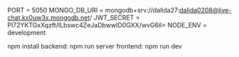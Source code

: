 PORT = 5050
MONGO_DB_URI = mongodb+srv://dalida27:dalida0208@live-chat.kx0uw3x.mongodb.net/
JWT_SECRET = Pl72YKTGxXqzft/ILbswc4ZeJaDbwwID0GXX/wvG6iI=
NODE_ENV = development


npm install
backend: npm run server 
frontend: npm run dev


